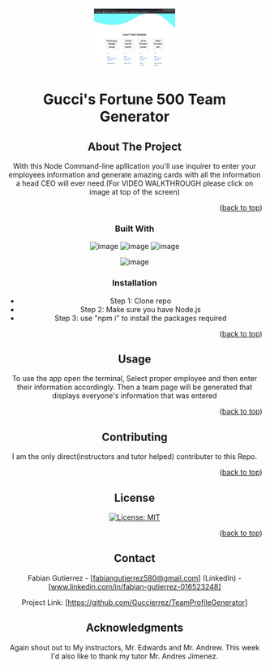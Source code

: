 
<a name="readme-top"></a>

<!-- PROJECT LOGO -->
<br />
<div align="center">
  <a href="https://drive.google.com/file/d/1DfoRhCNxpoF0iJUouIVg40YYrPGHkfLJ/view">
    <img src= "./assets/TeamGenerator.png" alt="Logo" width="160" height="120">
  </a>

  <h1 align="center">Gucci's  Fortune 500 Team Generator</h1>



<!-- ABOUT THE PROJECT -->
## About The Project

With this Node Command-line apllication you'll use inquirer to enter your employees information and generate amazing cards with all the information a head CEO will ever need.(For VIDEO WALKTHROUGH please click on image at top of the screen)


<p align="right">(<a href="#readme-top">back to top</a>)</p>



### Built With

![image](https://img.shields.io/badge/HTML5-E34F26?style=for-the-badge&logo=html5&logoColor=white)
![image](https://img.shields.io/badge/CSS3-1572B6?style=for-the-badge&logo=css3&logoColor=white)
![image](https://img.shields.io/badge/JavaScript-323330?style=for-the-badge&logo=javascript&logoColor=F7DF1E)

![image](https://img.shields.io/badge/Node.js-339933?style=for-the-badge&logo=nodedotjs&logoColor=white)





### Installation

* Step 1: Clone repo
* Step 2: Make sure you have Node.js
* Step 3: use "npm i" to install the packages required

<p align="right">(<a href="#readme-top">back to top</a>)</p>



<!-- USAGE EXAMPLES -->
## Usage
To use the app open the terminal, Select proper employee and then enter their information accordingly. Then a team page will be generated that displays everyone's information that was entered 

<p align="right">(<a href="#readme-top">back to top</a>)</p>





<!-- CONTRIBUTING -->
## Contributing

I am the only direct(instructors and tutor helped) contributer to this Repo.

<p align="right">(<a href="#readme-top">back to top</a>)</p>



<!-- LICENSE -->
## License

[![License: MIT](https://img.shields.io/badge/License-MIT-yellow.svg)](https://opensource.org/licenses/MIT)


<p align="right">(<a href="#readme-top">back to top</a>)</p>



<!-- CONTACT -->
## Contact

Fabian Gutierrez - [fabiangutierrez580@gmail.com]
(LinkedIn) - [www.linkedin.com/in/fabian-gutierrez-016523248]


Project Link: [https://github.com/Guccierrez/TeamProfileGenerator]






<!-- ACKNOWLEDGMENTS -->
## Acknowledgments
Again shout out to My instructors, Mr. Edwards and Mr. Andrew. This week I'd also like to thank my tutor Mr. Andres Jimenez.


<!-- MARKDOWN LINKS & IMAGES -->

